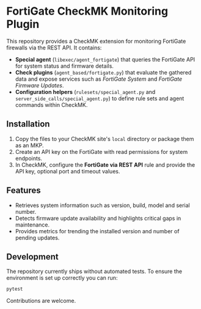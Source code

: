 # FortiGate CheckMK Monitoring Plugin

This repository provides a CheckMK extension for monitoring FortiGate firewalls via the REST API. It contains:

- **Special agent** (`libexec/agent_fortigate`) that queries the FortiGate API for system status and firmware details.
- **Check plugins** (`agent_based/fortigate.py`) that evaluate the gathered data and expose services such as *FortiGate System* and *FortiGate Firmware Updates*.
- **Configuration helpers** (`rulesets/special_agent.py` and `server_side_calls/special_agent.py`) to define rule sets and agent commands within CheckMK.

## Installation

1. Copy the files to your CheckMK site's `local` directory or package them as an MKP.
2. Create an API key on the FortiGate with read permissions for system endpoints.
3. In CheckMK, configure the **FortiGate via REST API** rule and provide the API key, optional port and timeout values.

## Features

- Retrieves system information such as version, build, model and serial number.
- Detects firmware update availability and highlights critical gaps in maintenance.
- Provides metrics for trending the installed version and number of pending updates.

## Development

The repository currently ships without automated tests. To ensure the environment is set up correctly you can run:

```bash
pytest
```

Contributions are welcome.
